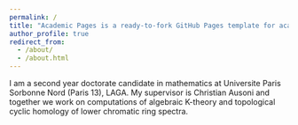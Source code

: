 ```yaml
---
permalink: /
title: "Academic Pages is a ready-to-fork GitHub Pages template for academic personal websites"
author_profile: true
redirect_from: 
  - /about/
  - /about.html
---
```


I am a second year doctorate candidate in mathematics at Universite Paris Sorbonne Nord (Paris 13), LAGA. My supervisor is Christian Ausoni and together we work on computations of algebraic K-theory and topological cyclic homology of lower chromatic ring spectra. 
